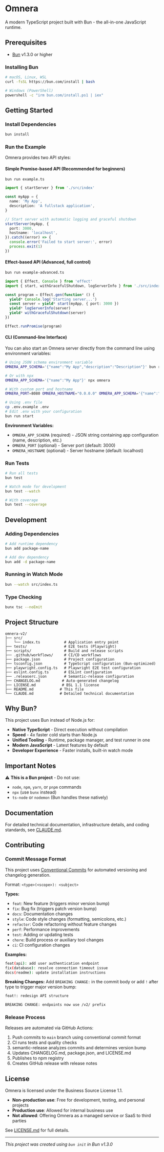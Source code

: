 # Omnera

A modern TypeScript project built with Bun - the all-in-one JavaScript runtime.

## Prerequisites

- [Bun](https://bun.com) v1.3.0 or higher

### Installing Bun

```bash
# macOS, Linux, WSL
curl -fsSL https://bun.com/install | bash

# Windows (PowerShell)
powershell -c "irm bun.com/install.ps1 | iex"
```

## Getting Started

### Install Dependencies

```bash
bun install
```

### Run the Example

Omnera provides two API styles:

#### Simple Promise-based API (Recommended for beginners)

```bash
bun run example.ts
```

```typescript
import { startServer } from './src/index'

const myApp = {
  name: 'My App',
  description: 'A fullstack application',
}

// Start server with automatic logging and graceful shutdown
startServer(myApp, {
  port: 3000,
  hostname: 'localhost',
}).catch((error) => {
  console.error('Failed to start server:', error)
  process.exit(1)
})
```

#### Effect-based API (Advanced, full control)

```bash
bun run example-advanced.ts
```

```typescript
import { Effect, Console } from 'effect'
import { start, withGracefulShutdown, logServerInfo } from './src/index'

const program = Effect.gen(function* () {
  yield* Console.log('Starting server...')
  const server = yield* start(myApp, { port: 3000 })
  yield* logServerInfo(server)
  yield* withGracefulShutdown(server)
})

Effect.runPromise(program)
```

#### CLI (Command-line Interface)

You can also start an Omnera server directly from the command line using environment variables:

```bash
# Using JSON schema environment variable
OMNERA_APP_SCHEMA='{"name":"My App","description":"Description"}' bun run omnera

# Or with npx
OMNERA_APP_SCHEMA='{"name":"My App"}' npx omnera

# With custom port and hostname
OMNERA_PORT=8080 OMNERA_HOSTNAME="0.0.0.0" OMNERA_APP_SCHEMA='{"name":"My App"}' bun run omnera

# Using .env file
cp .env.example .env
# Edit .env with your configuration
bun run start
```

**Environment Variables:**

- `OMNERA_APP_SCHEMA` (required) - JSON string containing app configuration (name, description, etc.)
- `OMNERA_PORT` (optional) - Server port (default: 3000)
- `OMNERA_HOSTNAME` (optional) - Server hostname (default: localhost)

### Run Tests

```bash
# Run all tests
bun test

# Watch mode for development
bun test --watch

# With coverage
bun test --coverage
```

## Development

### Adding Dependencies

```bash
# Add runtime dependency
bun add package-name

# Add dev dependency
bun add -d package-name
```

### Running in Watch Mode

```bash
bun --watch src/index.ts
```

### Type Checking

```bash
bunx tsc --noEmit
```

## Project Structure

```
omnera-v2/
├── src/
│   └── index.ts           # Application entry point
├── tests/                 # E2E tests (Playwright)
├── scripts/               # Build and release scripts
├── .github/workflows/     # CI/CD workflows
├── package.json           # Project configuration
├── tsconfig.json          # TypeScript configuration (Bun-optimized)
├── playwright.config.ts   # Playwright E2E test configuration
├── eslint.config.ts       # ESLint configuration
├── .releaserc.json        # Semantic-release configuration
├── CHANGELOG.md          # Auto-generated changelog
├── LICENSE.md            # BSL 1.1 license
├── README.md            # This file
└── CLAUDE.md            # Detailed technical documentation
```

## Why Bun?

This project uses Bun instead of Node.js for:

- **Native TypeScript** - Direct execution without compilation
- **Speed** - 4x faster cold starts than Node.js
- **Unified Tooling** - Runtime, package manager, and test runner in one
- **Modern JavaScript** - Latest features by default
- **Developer Experience** - Faster installs, built-in watch mode

## Important Notes

⚠️ **This is a Bun project** - Do not use:

- `node`, `npm`, `yarn`, or `pnpm` commands
- `npx` (use `bunx` instead)
- `ts-node` or `nodemon` (Bun handles these natively)

## Documentation

For detailed technical documentation, infrastructure details, and coding standards, see [CLAUDE.md](CLAUDE.md).

## Contributing

### Commit Message Format

This project uses [Conventional Commits](https://www.conventionalcommits.org/) for automated versioning and changelog generation.

Format: `<type>(<scope>): <subject>`

**Types:**

- `feat`: New feature (triggers minor version bump)
- `fix`: Bug fix (triggers patch version bump)
- `docs`: Documentation changes
- `style`: Code style changes (formatting, semicolons, etc.)
- `refactor`: Code refactoring without feature changes
- `perf`: Performance improvements
- `test`: Adding or updating tests
- `chore`: Build process or auxiliary tool changes
- `ci`: CI configuration changes

**Examples:**

```bash
feat(api): add user authentication endpoint
fix(database): resolve connection timeout issue
docs(readme): update installation instructions
```

**Breaking Changes:**
Add `BREAKING CHANGE:` in the commit body or add `!` after type to trigger major version bump:

```bash
feat!: redesign API structure

BREAKING CHANGE: endpoints now use /v2/ prefix
```

### Release Process

Releases are automated via GitHub Actions:

1. Push commits to `main` branch using conventional commit format
2. CI runs tests and quality checks
3. semantic-release analyzes commits and determines version bump
4. Updates CHANGELOG.md, package.json, and LICENSE.md
5. Publishes to npm registry
6. Creates GitHub release with release notes

## License

Omnera is licensed under the Business Source License 1.1.

- **Non-production use**: Free for development, testing, and personal projects
- **Production use**: Allowed for internal business use
- **Not allowed**: Offering Omnera as a managed service or SaaS to third parties

See [LICENSE.md](LICENSE) for full details.

---

_This project was created using `bun init` in Bun v1.3.0_
